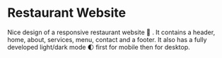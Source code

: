 # Restaurant Website 

Nice design of a responsive restaurant website 🥗 . It contains a header, home, about, services, menu, contact and a footer. It also has a fully developed light/dark mode 🌓 first for mobile then for desktop.

